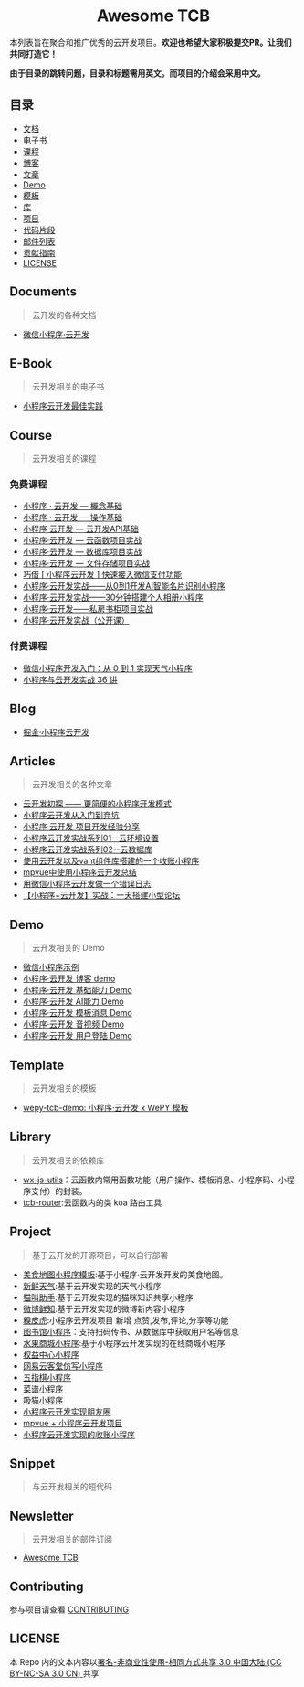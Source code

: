 <div align="center">
  <h1> Awesome TCB </h1>
</div>

本列表旨在聚合和推广优秀的云开发项目。**欢迎也希望大家积极提交PR。让我们共同打造它！**

**由于目录的跳转问题，目录和标题需用英文。而项目的介绍会采用中文。**

## 目录

- [文档](#documents)
- [电子书](#e-book)
- [课程](#course)
- [博客](#blog)
- [文章](#articles)
- [Demo](#demo)
- [模板](#template)
- [库](#library)
- [项目](#project)
- [代码片段](#snippet)
- [邮件列表](#newsletter)
- [贡献指南](#contributing)
- [LICENSE](#license)

## Documents
> 云开发的各种文档

- [微信小程序·云开发](https://developers.weixin.qq.com/miniprogram/dev/wxcloud/basis/getting-started.html)

## E-Book
> 云开发相关的电子书

- [小程序云开发最佳实践](https://github.com/TencentCloudBase/mp-book)

## Course
> 云开发相关的课程

### 免费课程

- [小程序 · 云开发 — 概念基础](https://cloud.tencent.com/developer/edu/course-100018-1364)
- [小程序 · 云开发 — 操作基础](https://cloud.tencent.com/developer/edu/course-100018-1365)
- [小程序·云开发 — 云开发API基础](https://cloud.tencent.com/developer/edu/course-100018-1370)
- [小程序·云开发 — 云函数项目实战](https://cloud.tencent.com/developer/edu/course-100018-1296)
- [小程序·云开发 — 数据库项目实战](https://cloud.tencent.com/developer/edu/course-100018-1294)
- [小程序·云开发 — 文件存储项目实战](https://cloud.tencent.com/developer/edu/course-100018-1295)
- [巧借 [ 小程序云开发 ] 快速接入微信支付功能](https://cloud.tencent.com/developer/edu/course-100018-1276)
- [小程序·云开发实战——从0到1开发AI智能名片识别小程序](https://cloud.tencent.com/developer/edu/course-100018-1274)
- [小程序·云开发实战——30分钟搭建个人相册小程序](https://cloud.tencent.com/developer/edu/course-100018-1275)
- [小程序·云开发——私房书柜项目实战](https://cloud.tencent.com/developer/edu/course-100018-1244)
- [小程序·云开发实战（公开课）](https://ke.qq.com/course/334809)

### 付费课程


- [微信小程序开发入门：从 0 到 1 实现天气小程序](https://juejin.im/book/5b70f101e51d456669381803)
- [小程序与云开发实战 36 讲](https://gitbook.cn/gitchat/column/5b7f5f06a62b70638ef61319)

## Blog

- [掘金·小程序云开发](https://juejin.im/tag/%E5%B0%8F%E7%A8%8B%E5%BA%8F%C2%B7%E4%BA%91%E5%BC%80%E5%8F%91)

## Articles
> 云开发相关的各种文章

- [云开发初探 —— 更简便的小程序开发模式](https://segmentfault.com/a/1190000016520500)
- [小程序云开发从入门到弃坑](https://gitbook.cn/gitchat/activity/5b7f923e7512eb3f5d6c4cda)
- [小程序·云开发 项目开发经验分享](https://segmentfault.com/a/1190000016138249)
- [小程序云开发实战系列01--云环境设置](https://segmentfault.com/a/1190000017463772)
- [小程序云开发实战系列02--云数据库](https://segmentfault.com/a/1190000017784033)
- [使用云开发以及vant组件库搭建的一个收账小程序](https://segmentfault.com/a/1190000017533508)
- [mpvue中使用小程序云开发总结](https://segmentfault.com/a/1190000016641238)
- [用微信小程序云开发做一个错误日志](https://segmentfault.com/a/1190000017472022)
- [【小程序+云开发】实战：一天搭建小型论坛](https://segmentfault.com/a/1190000017135292)


## Demo
> 云开发相关的 Demo 

- [微信小程序示例](https://github.com/wechat-miniprogram/miniprogram-demo)
- [小程序·云开发 博客 demo](https://github.com/TencentCloudBase/tcb-demo-blog)
- [小程序·云开发 基础能力 Demo](https://github.com/TencentCloudBase/tcb-demo-basic)
- [小程序·云开发 AI能力 Demo](https://github.com/TencentCloudBase/tcb-demo-ai)
- [小程序·云开发 模板消息 Demo](https://github.com/TencentCloudBase/tcb-demo-message)
- [小程序·云开发 音视频 Demo](https://github.com/TencentCloudBase/tcb-demo-video)
- [小程序·云开发 用户登陆 Demo](https://github.com/TencentCloudBase/tcb-demo-user)

## Template
> 云开发相关的模板

- [wepy-tcb-demo: 小程序·云开发 x WePY 模板](https://github.com/cloudkits/wepy-tcb-demo)

## Library
> 云开发相关的依赖库

- [wx-js-utils](https://github.com/lcxfs1991/wx-js-utils)：云函数内常用函数功能（用户操作、模板消息、小程序码、小程序支付）的封装。
- [tcb-router](https://github.com/TencentCloudBase/tcb-router):云函数内的类 koa 路由工具

## Project
> 基于云开发的开源项目，可以自行部署

- [美食地图小程序模板](https://github.com/cloudkits/miniprogram-foodmap):基于小程序·云开发开发的美食地图。
- [新鲜天气](https://github.com/ksky521/fresh-weather):基于云开发实现的天气小程序
- [猫叫助手](https://github.com/Rychou/mpvue-cloud):基于云开发实现的猫咪知识共享小程序
- [微博鲜知](https://github.com/g00d-morning/newsDance):基于云开发实现的微博新内容小程序
- [糗皮虎](https://github.com/LWJcoder/qiupihu):小程序云开发项目 新增 点赞,发布,评论,分享等功能
- [图书馆小程序](https://github.com/AmosXu/library-mini-program)：支持扫码传书、从数据库中获取用户名等信息
- [水果商城小程序](https://github.com/amorist/Fruit-store-mp):基于小程序云开发实现的在线商城小程序
- [权益中心小程序](https://github.com/lcs1998/sug_wxyun)
- [网易云客堂仿写小程序](https://github.com/MarchYuanx/study163)
- [五指棋小程序](https://github.com/Rateler-Inc/five-chesses-min-cloud)
- [菜谱小程序](https://github.com/caochangkui/miniprogram-food)
- [吸猫小程序](https://github.com/godbasin/kitty-wxapp)
- [小程序云开发实现朋友圈](https://github.com/xiaozhaoqi/moments)
- [mpvue + 小程序云开发项目](https://github.com/yametehmeepo/mpvue_books)
- [小程序云开发实现的收账小程序](https://github.com/GzhiYi/accounting-together)


## Snippet
> 与云开发相关的短代码

## Newsletter
> 云开发相关的邮件订阅

- [Awesome TCB](https://tinyletter.com/awesometcb)

## Contributing

参与项目请查看 [CONTRIBUTING](contributing.md)

## LICENSE

本 Repo 内的文本内容以[署名-非商业性使用-相同方式共享 3.0 中国大陆 (CC BY-NC-SA 3.0 CN)
](https://creativecommons.org/licenses/by-nc-sa/3.0/cn/) 共享

